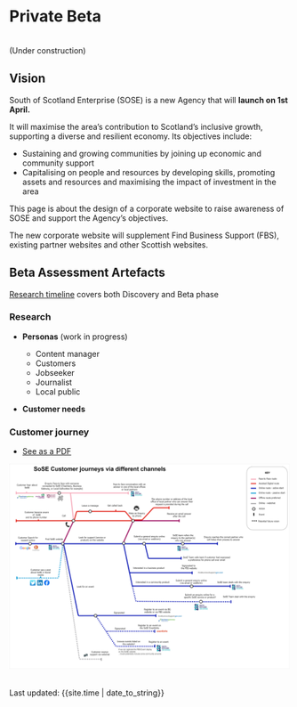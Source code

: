 
# Private Beta 
<br>
<span class="lou-y">(Under construction)</span>


## Vision

South of Scotland Enterprise (SOSE) is a new Agency that will **launch on 1st April.** 

It will maximise the area’s contribution to Scotland’s inclusive growth, supporting a diverse and resilient economy. Its objectives include:
- Sustaining and growing communities by joining up economic and community support
- Capitalising on people and resources by developing skills, promoting assets and resources and maximising the impact of investment in the area

This page is about the design of a corporate website to raise awareness of SOSE and support the Agency’s objectives.

The new corporate website will supplement Find Business Support (FBS), existing partner websites and other Scottish websites.

## Beta Assessment Artefacts

[Research timeline](timeline) covers both Discovery and Beta phase


### Research

- **Personas** (work in progress)
    - Content manager
    - Customers
    - Jobseeker
    - Journalist
    - Local public

- **Customer needs**

### Customer journey
- [See as a PDF](/images/SoSE-journeys5.pdf)

[![customer journey via different channel as a tube map](/images/SoSE-journeys5.png)](https://scotentsd.github.io/SOSE/images/SoSE-journeys5.png)

<br>
<div>Last updated: {{site.time | date_to_string}}</div>
